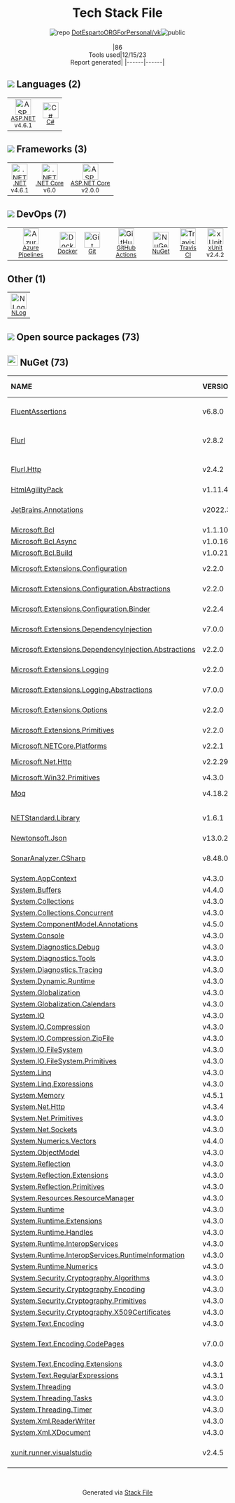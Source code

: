 <!--
&lt;--- Readme.md Snippet without images Start ---&gt;
## Tech Stack
DotEspartoORGForPersonal/vk is built on the following main stack:

- [.NET](http://www.microsoft.com/net/) – Frameworks (Full Stack)
- [C#](http://csharp.net) – Languages
- [xUnit](http://xunit.github.io/) – Testing Frameworks
- [.NET Core](https://docs.microsoft.com/en-us/dotnet/core/) – Frameworks (Full Stack)
- [ASP.NET](https://www.asp.net/) – Languages
- [Azure Pipelines](https://azure.microsoft.com/ko-kr/services/devops/pipelines/) – Continuous Integration
- [ASP.NET Core](docs.microsoft.com/en-us/aspnet/core/) – Frameworks (Full Stack)
- [GitHub Actions](https://github.com/features/actions) – Continuous Integration
- [Docker](https://www.docker.com/) – Virtual Machine Platforms & Containers
- [Travis CI](http://travis-ci.com/) – Continuous Integration

Full tech stack [here](/techstack.md)

&lt;--- Readme.md Snippet without images End ---&gt;

&lt;--- Readme.md Snippet with images Start ---&gt;
## Tech Stack
DotEspartoORGForPersonal/vk is built on the following main stack:

- <img width='25' height='25' src='https://img.stackshare.io/service/1014/IoPy1dce_400x400.png' alt='.NET'/> [.NET](http://www.microsoft.com/net/) – Frameworks (Full Stack)
- <img width='25' height='25' src='https://img.stackshare.io/service/1015/1200px-C_Sharp_wordmark.svg.png' alt='C#'/> [C#](http://csharp.net) – Languages
- <img width='25' height='25' src='https://img.stackshare.io/service/3077/ca5a327feb49ddfe1f4b11548907e5a1_400x400.png' alt='xUnit'/> [xUnit](http://xunit.github.io/) – Testing Frameworks
- <img width='25' height='25' src='https://img.stackshare.io/service/6403/default_91fc1f0ee315262794273aa1387eaf8fed8436e6.png' alt='.NET Core'/> [.NET Core](https://docs.microsoft.com/en-us/dotnet/core/) – Frameworks (Full Stack)
- <img width='25' height='25' src='https://img.stackshare.io/service/6755/2c45151a4a11d3a3c8e71bb34dd069d6_400x400.png' alt='ASP.NET'/> [ASP.NET](https://www.asp.net/) – Languages
- <img width='25' height='25' src='https://img.stackshare.io/service/10164/528389819366_e7a0672f0480b3e98d21_512.png' alt='Azure Pipelines'/> [Azure Pipelines](https://azure.microsoft.com/ko-kr/services/devops/pipelines/) – Continuous Integration
- <img width='25' height='25' src='https://img.stackshare.io/service/11331/asp.net-core.png' alt='ASP.NET Core'/> [ASP.NET Core](docs.microsoft.com/en-us/aspnet/core/) – Frameworks (Full Stack)
- <img width='25' height='25' src='https://img.stackshare.io/service/11563/actions.png' alt='GitHub Actions'/> [GitHub Actions](https://github.com/features/actions) – Continuous Integration
- <img width='25' height='25' src='https://img.stackshare.io/service/586/n4u37v9t_400x400.png' alt='Docker'/> [Docker](https://www.docker.com/) – Virtual Machine Platforms & Containers
- <img width='25' height='25' src='https://img.stackshare.io/service/460/Lu6cGu0z_400x400.png' alt='Travis CI'/> [Travis CI](http://travis-ci.com/) – Continuous Integration

Full tech stack [here](/techstack.md)

&lt;--- Readme.md Snippet with images End ---&gt;
-->
<div align="center">

# Tech Stack File
![](https://img.stackshare.io/repo.svg "repo") [DotEspartoORGForPersonal/vk](https://github.com/DotEspartoORGForPersonal/vk)![](https://img.stackshare.io/public_badge.svg "public")
<br/><br/>
|86<br/>Tools used|12/15/23 <br/>Report generated|
|------|------|
</div>

## <img src='https://img.stackshare.io/languages.svg'/> Languages (2)
<table><tr>
  <td align='center'>
  <img width='36' height='36' src='https://img.stackshare.io/service/6755/2c45151a4a11d3a3c8e71bb34dd069d6_400x400.png' alt='ASP.NET'>
  <br>
  <sub><a href="https://www.asp.net/">ASP.NET</a></sub>
  <br>
  <sub>v4.6.1</sub>
</td>

<td align='center'>
  <img width='36' height='36' src='https://img.stackshare.io/service/1015/1200px-C_Sharp_wordmark.svg.png' alt='C#'>
  <br>
  <sub><a href="http://csharp.net">C#</a></sub>
  <br>
  <sub></sub>
</td>

</tr>
</table>

## <img src='https://img.stackshare.io/frameworks.svg'/> Frameworks (3)
<table><tr>
  <td align='center'>
  <img width='36' height='36' src='https://img.stackshare.io/service/1014/IoPy1dce_400x400.png' alt='.NET'>
  <br>
  <sub><a href="http://www.microsoft.com/net/">.NET</a></sub>
  <br>
  <sub>v4.6.1</sub>
</td>

<td align='center'>
  <img width='36' height='36' src='https://img.stackshare.io/service/6403/default_91fc1f0ee315262794273aa1387eaf8fed8436e6.png' alt='.NET Core'>
  <br>
  <sub><a href="https://docs.microsoft.com/en-us/dotnet/core/">.NET Core</a></sub>
  <br>
  <sub>v6.0</sub>
</td>

<td align='center'>
  <img width='36' height='36' src='https://img.stackshare.io/service/11331/asp.net-core.png' alt='ASP.NET Core'>
  <br>
  <sub><a href="docs.microsoft.com/en-us/aspnet/core/">ASP.NET Core</a></sub>
  <br>
  <sub>v2.0.0</sub>
</td>

</tr>
</table>

## <img src='https://img.stackshare.io/devops.svg'/> DevOps (7)
<table><tr>
  <td align='center'>
  <img width='36' height='36' src='https://img.stackshare.io/service/10164/528389819366_e7a0672f0480b3e98d21_512.png' alt='Azure Pipelines'>
  <br>
  <sub><a href="https://azure.microsoft.com/ko-kr/services/devops/pipelines/">Azure Pipelines</a></sub>
  <br>
  <sub></sub>
</td>

<td align='center'>
  <img width='36' height='36' src='https://img.stackshare.io/service/586/n4u37v9t_400x400.png' alt='Docker'>
  <br>
  <sub><a href="https://www.docker.com/">Docker</a></sub>
  <br>
  <sub></sub>
</td>

<td align='center'>
  <img width='36' height='36' src='https://img.stackshare.io/service/1046/git.png' alt='Git'>
  <br>
  <sub><a href="http://git-scm.com/">Git</a></sub>
  <br>
  <sub></sub>
</td>

<td align='center'>
  <img width='36' height='36' src='https://img.stackshare.io/service/11563/actions.png' alt='GitHub Actions'>
  <br>
  <sub><a href="https://github.com/features/actions">GitHub Actions</a></sub>
  <br>
  <sub></sub>
</td>

<td align='center'>
  <img width='36' height='36' src='https://img.stackshare.io/service/2637/6I3oEOP4_400x400.jpg' alt='NuGet'>
  <br>
  <sub><a href="https://www.nuget.org/">NuGet</a></sub>
  <br>
  <sub></sub>
</td>

<td align='center'>
  <img width='36' height='36' src='https://img.stackshare.io/service/460/Lu6cGu0z_400x400.png' alt='Travis CI'>
  <br>
  <sub><a href="http://travis-ci.com/">Travis CI</a></sub>
  <br>
  <sub></sub>
</td>

<td align='center'>
  <img width='36' height='36' src='https://img.stackshare.io/service/3077/ca5a327feb49ddfe1f4b11548907e5a1_400x400.png' alt='xUnit'>
  <br>
  <sub><a href="http://xunit.github.io/">xUnit</a></sub>
  <br>
  <sub>v2.4.2</sub>
</td>

</tr>
</table>

## Other (1)
<table><tr>
  <td align='center'>
  <img width='36' height='36' src='https://img.stackshare.io/service/9672/nlog_logo_square_normal.png' alt='NLog'>
  <br>
  <sub><a href="https://nlog-project.org/">NLog</a></sub>
  <br>
  <sub></sub>
</td>

</tr>
</table>


## <img src='https://img.stackshare.io/group.svg' /> Open source packages (73)</h2>

## <img width='24' height='24' src='https://img.stackshare.io/service/2637/6I3oEOP4_400x400.jpg'/> NuGet (73)

|NAME|VERSION|LAST UPDATED|LAST UPDATED BY|LICENSE|VULNERABILITIES|
|:------|:------|:------|:------|:------|:------|
|[FluentAssertions](https://www.nuget.org/FluentAssertions)|v6.8.0|11/09/22|Инютин Максим Николаевич |Apache-2.0|N/A|
|[Flurl](https://www.nuget.org/Flurl)|v2.8.2|06/16/19|Инютин Максим Николаевич |MIT|N/A|
|[Flurl.Http](https://www.nuget.org/Flurl.Http)|v2.4.2|06/16/19|Инютин Максим Николаевич |MIT|N/A|
|[HtmlAgilityPack](https://www.nuget.org/HtmlAgilityPack)|v1.11.46|12/09/22|dependabot[bot] |N/A|N/A|
|[JetBrains.Annotations](https://www.nuget.org/JetBrains.Annotations)|v2022.3.1|11/09/22|Инютин Максим Николаевич |MIT|N/A|
|[Microsoft.Bcl](https://www.nuget.org/Microsoft.Bcl)|v1.1.10|06/23/22|dependabot[bot] |N/A|N/A|
|[Microsoft.Bcl.Async](https://www.nuget.org/Microsoft.Bcl.Async)|v1.0.168|06/23/22|dependabot[bot] |N/A|N/A|
|[Microsoft.Bcl.Build](https://www.nuget.org/Microsoft.Bcl.Build)|v1.0.21|06/23/22|dependabot[bot] |N/A|N/A|
|[Microsoft.Extensions.Configuration](https://www.nuget.org/Microsoft.Extensions.Configuration)|v2.2.0|06/23/22|dependabot[bot] |Apache-2.0|N/A|
|[Microsoft.Extensions.Configuration.Abstractions](https://www.nuget.org/Microsoft.Extensions.Configuration.Abstractions)|v2.2.0|06/23/22|dependabot[bot] |Apache-2.0|N/A|
|[Microsoft.Extensions.Configuration.Binder](https://www.nuget.org/Microsoft.Extensions.Configuration.Binder)|v2.2.4|06/23/22|dependabot[bot] |Apache-2.0|N/A|
|[Microsoft.Extensions.DependencyInjection](https://www.nuget.org/Microsoft.Extensions.DependencyInjection)|v7.0.0|12/09/22|dependabot[bot] |Apache-2.0|N/A|
|[Microsoft.Extensions.DependencyInjection.Abstractions](https://www.nuget.org/Microsoft.Extensions.DependencyInjection.Abstractions)|v2.2.0|06/23/22|dependabot[bot] |Apache-2.0|N/A|
|[Microsoft.Extensions.Logging](https://www.nuget.org/Microsoft.Extensions.Logging)|v2.2.0|06/23/22|dependabot[bot] |Apache-2.0|N/A|
|[Microsoft.Extensions.Logging.Abstractions](https://www.nuget.org/Microsoft.Extensions.Logging.Abstractions)|v7.0.0|12/09/22|dependabot[bot] |Apache-2.0|N/A|
|[Microsoft.Extensions.Options](https://www.nuget.org/Microsoft.Extensions.Options)|v2.2.0|06/23/22|dependabot[bot] |Apache-2.0|N/A|
|[Microsoft.Extensions.Primitives](https://www.nuget.org/Microsoft.Extensions.Primitives)|v2.2.0|06/23/22|dependabot[bot] |Apache-2.0|N/A|
|[Microsoft.NETCore.Platforms](https://www.nuget.org/Microsoft.NETCore.Platforms)|v2.2.1|06/23/22|dependabot[bot] |MIT|N/A|
|[Microsoft.Net.Http](https://www.nuget.org/Microsoft.Net.Http)|v2.2.29|06/23/22|dependabot[bot] |Apache-2.0|N/A|
|[Microsoft.Win32.Primitives](https://www.nuget.org/Microsoft.Win32.Primitives)|v4.3.0|06/23/22|dependabot[bot] |N/A|N/A|
|[Moq](https://www.nuget.org/Moq)|v4.18.2|11/16/17|Inyutin Maxim |BSD-3-Clause|N/A|
|[NETStandard.Library](https://www.nuget.org/NETStandard.Library)|v1.6.1|12/03/18|Инютин Максим Николаевич |N/A|N/A|
|[Newtonsoft.Json](https://www.nuget.org/Newtonsoft.Json)|v13.0.2|12/09/22|dependabot[bot] |MIT|N/A|
|[SonarAnalyzer.CSharp](https://www.nuget.org/SonarAnalyzer.CSharp)|v8.48.0|11/09/22|Инютин Максим Николаевич |N/A|N/A|
|[System.AppContext](https://www.nuget.org/System.AppContext)|v4.3.0|08/04/21|dependabot[bot] |N/A|N/A|
|[System.Buffers](https://www.nuget.org/System.Buffers)|v4.4.0|08/04/21|dependabot[bot] |N/A|N/A|
|[System.Collections](https://www.nuget.org/System.Collections)|v4.3.0|08/04/21|dependabot[bot] |N/A|N/A|
|[System.Collections.Concurrent](https://www.nuget.org/System.Collections.Concurrent)|v4.3.0|08/04/21|dependabot[bot] |N/A|N/A|
|[System.ComponentModel.Annotations](https://www.nuget.org/System.ComponentModel.Annotations)|v4.5.0|08/04/21|dependabot[bot] |MIT|N/A|
|[System.Console](https://www.nuget.org/System.Console)|v4.3.0|06/23/22|dependabot[bot] |N/A|N/A|
|[System.Diagnostics.Debug](https://www.nuget.org/System.Diagnostics.Debug)|v4.3.0|08/04/21|dependabot[bot] |N/A|N/A|
|[System.Diagnostics.Tools](https://www.nuget.org/System.Diagnostics.Tools)|v4.3.0|08/04/21|dependabot[bot] |N/A|N/A|
|[System.Diagnostics.Tracing](https://www.nuget.org/System.Diagnostics.Tracing)|v4.3.0|08/04/21|dependabot[bot] |N/A|N/A|
|[System.Dynamic.Runtime](https://www.nuget.org/System.Dynamic.Runtime)|v4.3.0|08/04/21|dependabot[bot] |N/A|N/A|
|[System.Globalization](https://www.nuget.org/System.Globalization)|v4.3.0|08/04/21|dependabot[bot] |N/A|N/A|
|[System.Globalization.Calendars](https://www.nuget.org/System.Globalization.Calendars)|v4.3.0|08/04/21|dependabot[bot] |N/A|N/A|
|[System.IO](https://www.nuget.org/System.IO)|v4.3.0|08/04/21|dependabot[bot] |N/A|N/A|
|[System.IO.Compression](https://www.nuget.org/System.IO.Compression)|v4.3.0|06/23/22|dependabot[bot] |N/A|N/A|
|[System.IO.Compression.ZipFile](https://www.nuget.org/System.IO.Compression.ZipFile)|v4.3.0|06/23/22|dependabot[bot] |N/A|N/A|
|[System.IO.FileSystem](https://www.nuget.org/System.IO.FileSystem)|v4.3.0|08/04/21|dependabot[bot] |N/A|N/A|
|[System.IO.FileSystem.Primitives](https://www.nuget.org/System.IO.FileSystem.Primitives)|v4.3.0|08/04/21|dependabot[bot] |N/A|N/A|
|[System.Linq](https://www.nuget.org/System.Linq)|v4.3.0|08/04/21|dependabot[bot] |N/A|N/A|
|[System.Linq.Expressions](https://www.nuget.org/System.Linq.Expressions)|v4.3.0|06/23/22|dependabot[bot] |N/A|N/A|
|[System.Memory](https://www.nuget.org/System.Memory)|v4.5.1|08/04/21|dependabot[bot] |N/A|N/A|
|[System.Net.Http](https://www.nuget.org/System.Net.Http)|v4.3.4|08/04/21|dependabot[bot] |N/A|N/A|
|[System.Net.Primitives](https://www.nuget.org/System.Net.Primitives)|v4.3.0|08/04/21|dependabot[bot] |N/A|N/A|
|[System.Net.Sockets](https://www.nuget.org/System.Net.Sockets)|v4.3.0|08/04/21|dependabot[bot] |N/A|N/A|
|[System.Numerics.Vectors](https://www.nuget.org/System.Numerics.Vectors)|v4.4.0|08/04/21|dependabot[bot] |N/A|N/A|
|[System.ObjectModel](https://www.nuget.org/System.ObjectModel)|v4.3.0|08/04/21|dependabot[bot] |N/A|N/A|
|[System.Reflection](https://www.nuget.org/System.Reflection)|v4.3.0|08/04/21|dependabot[bot] |N/A|N/A|
|[System.Reflection.Extensions](https://www.nuget.org/System.Reflection.Extensions)|v4.3.0|06/23/22|dependabot[bot] |N/A|N/A|
|[System.Reflection.Primitives](https://www.nuget.org/System.Reflection.Primitives)|v4.3.0|08/04/21|dependabot[bot] |N/A|N/A|
|[System.Resources.ResourceManager](https://www.nuget.org/System.Resources.ResourceManager)|v4.3.0|08/04/21|dependabot[bot] |N/A|N/A|
|[System.Runtime](https://www.nuget.org/System.Runtime)|v4.3.0|08/04/21|dependabot[bot] |N/A|N/A|
|[System.Runtime.Extensions](https://www.nuget.org/System.Runtime.Extensions)|v4.3.0|06/23/22|dependabot[bot] |N/A|N/A|
|[System.Runtime.Handles](https://www.nuget.org/System.Runtime.Handles)|v4.3.0|08/04/21|dependabot[bot] |N/A|N/A|
|[System.Runtime.InteropServices](https://www.nuget.org/System.Runtime.InteropServices)|v4.3.0|08/04/21|dependabot[bot] |N/A|N/A|
|[System.Runtime.InteropServices.RuntimeInformation](https://www.nuget.org/System.Runtime.InteropServices.RuntimeInformation)|v4.3.0|08/04/21|dependabot[bot] |N/A|N/A|
|[System.Runtime.Numerics](https://www.nuget.org/System.Runtime.Numerics)|v4.3.0|08/04/21|dependabot[bot] |N/A|N/A|
|[System.Security.Cryptography.Algorithms](https://www.nuget.org/System.Security.Cryptography.Algorithms)|v4.3.0|08/04/21|dependabot[bot] |N/A|N/A|
|[System.Security.Cryptography.Encoding](https://www.nuget.org/System.Security.Cryptography.Encoding)|v4.3.0|08/04/21|dependabot[bot] |N/A|N/A|
|[System.Security.Cryptography.Primitives](https://www.nuget.org/System.Security.Cryptography.Primitives)|v4.3.0|08/04/21|dependabot[bot] |N/A|N/A|
|[System.Security.Cryptography.X509Certificates](https://www.nuget.org/System.Security.Cryptography.X509Certificates)|v4.3.0|08/04/21|dependabot[bot] |N/A|N/A|
|[System.Text.Encoding](https://www.nuget.org/System.Text.Encoding)|v4.3.0|08/04/21|dependabot[bot] |N/A|N/A|
|[System.Text.Encoding.CodePages](https://www.nuget.org/System.Text.Encoding.CodePages)|v7.0.0|11/09/22|Инютин Максим Николаевич |MIT|N/A|
|[System.Text.Encoding.Extensions](https://www.nuget.org/System.Text.Encoding.Extensions)|v4.3.0|06/23/22|dependabot[bot] |N/A|N/A|
|[System.Text.RegularExpressions](https://www.nuget.org/System.Text.RegularExpressions)|v4.3.1|06/23/22|dependabot[bot] |N/A|N/A|
|[System.Threading](https://www.nuget.org/System.Threading)|v4.3.0|08/04/21|dependabot[bot] |N/A|N/A|
|[System.Threading.Tasks](https://www.nuget.org/System.Threading.Tasks)|v4.3.0|08/04/21|dependabot[bot] |N/A|N/A|
|[System.Threading.Timer](https://www.nuget.org/System.Threading.Timer)|v4.3.0|08/04/21|dependabot[bot] |N/A|N/A|
|[System.Xml.ReaderWriter](https://www.nuget.org/System.Xml.ReaderWriter)|v4.3.0|08/04/21|dependabot[bot] |N/A|N/A|
|[System.Xml.XDocument](https://www.nuget.org/System.Xml.XDocument)|v4.3.0|08/04/21|dependabot[bot] |N/A|N/A|
|[xunit.runner.visualstudio](https://www.nuget.org/xunit.runner.visualstudio)|v2.4.5|08/18/22|Инютин Максим Николаевич |Other|N/A|

<br/>
<div align='center'>

Generated via [Stack File](https://github.com/marketplace/stack-file)
